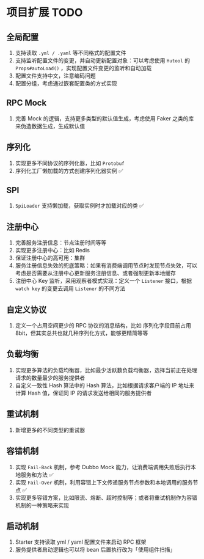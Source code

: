 # 项目扩展 TODO

## 全局配置

1. 支持读取 `.yml / .yaml` 等不同格式的配置文件
2. 支持监听配置文件的变更，并自动更新配置对象：可以考虑使用 `Hutool` 的 `Props#autoLoad()`
   ，实现配置文件变更的监听和自动加载
3. 配置文件支持中文，注意编码问题
4. 配置分组，考虑通过嵌套配置类的方式实现

## RPC Mock

1. 完善 Mock 的逻辑，支持更多类型的默认值生成，考虑使用 Faker 之类的库来伪造数据生成，生成默认值

## 序列化

1. 实现更多不同协议的序列化器，比如 `Protobuf`
2. 序列化工厂懒加载的方式创建序列化器实例 ✅

## SPI

1. `SpiLoader` 支持懒加载，获取实例时才加载对应的类 ✅

## 注册中心

1. 完善服务注册信息：节点注册时间等等
2. 实现更多注册中心：比如 Redis
3. 保证注册中心的高可用：集群
4. 服务注册信息失效的兜底策略：如果有消费端调用节点时发现节点失效，可以考虑是否需要从注册中心更新服务注册信息、或者强制更新本地缓存
5. 注册中心 Key 监听，采用观察者模式实现：定义一个 `Listener` 接口，根据 `watch key`
   的变更去调用 `Listener` 的不同方法

## 自定义协议

1. 定义一个占用空间更少的 RPC 协议的消息结构，比如 序列化字段目前占用 8bit，但其实总共也就几种序列化方式，能够更精简等等

## 负载均衡

1. 实现更多算法的负载均衡器，比如最少活跃数负载均衡器，选择当前正在处理请求的数量最少的服务提供者
2. 自定义一致性 Hash 算法中的 Hash 算法，比如根据请求客户端的 IP 地址来计算 Hash 值，保证同 IP
   的请求发送给相同的服务提供者

## 重试机制

1. 新增更多的不同类型的重试器

## 容错机制

1. 实现 `Fail-Back` 机制，参考 Dubbo Mock 能力，让消费端调用失败后执行本地服务和方法 ✅
2. 实现 `Fail-Over` 机制，利用容错上下文传递服务节点参数和本地调用的服务节点 ✅
3. 实现更多容错方案，比如限流、熔断、超时控制等；或者将重试机制作为容错机制的一种策略来实现

## 启动机制
1. Starter 支持读取 yml / yaml 配置文件来启动 RPC 框架
2. 服务提供者启动逻辑也可以将 bean 后置执行改为「使用组件扫描」